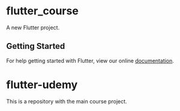 # flutter_course

A new Flutter project.

## Getting Started

For help getting started with Flutter, view our online
[documentation](https://flutter.io/).

# flutter-udemy
This is a repository with the main course project.
